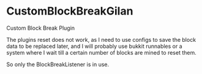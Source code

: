 # CustomBlockBreakGilan
Custom Block Break Plugin

The plugins reset does not work, as I need to use configs to save the block data to be replaced later, and I will probably use bukkit runnables or a system where I wait till a certain number of blocks are mined to reset them.


So only the BlockBreakListener is in use.
